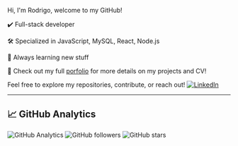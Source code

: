 Hi, I'm Rodrigo, welcome to my GitHub!

✔️ Full-stack developer

🛠 Specialized in JavaScript, MySQL, React, Node.js

👀 Always learning new stuff

📑 Check out my full [porfolio](https://r0dmd.github.io/portfolio/) for more details on my projects and CV!

Feel free to explore my repositories, contribute, or reach out!
[![LinkedIn](https://img.shields.io/badge/LinkedIn-0A66C2?style=social&logo=linkedin&logoColor=white)](https://www.linkedin.com/in/rodrigo-md/)

---

## 📈 GitHub Analytics

![GitHub Analytics](https://github-readme-stats.vercel.app/api?username=r0dmd&show_icons=true&count_private=true&hide_title=true)
![GitHub followers](https://img.shields.io/github/followers/r0dmd?style=social)
![GitHub stars](https://img.shields.io/github/stars/r0dmd?style=social)
